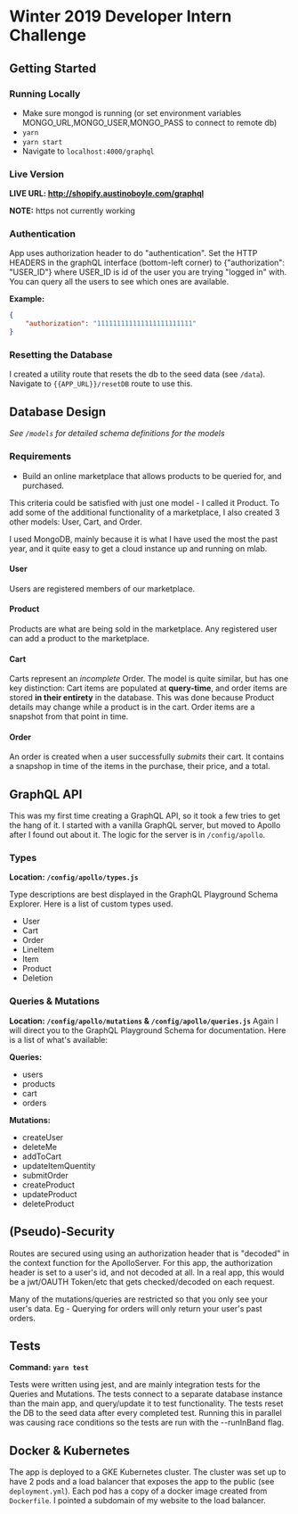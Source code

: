 # Winter 2019 Developer Intern Challenge

## Getting Started

### Running Locally

-   Make sure mongod is running (or set environment variables
    MONGO_URL,MONGO_USER,MONGO_PASS to connect to remote db)
-   `yarn`
-   `yarn start`
-   Navigate to `localhost:4000/graphql`

### Live Version

**LIVE URL: http://shopify.austinoboyle.com/graphql**

**NOTE:** https not currently working

### Authentication

App uses authorization header to do "authentication". Set the HTTP HEADERS in
the graphQL interface (bottom-left corner) to {"authorization": "USER_ID"} where
USER_ID is id of the user you are trying "logged in" with. You can query all
the users to see which ones are available.

**Example:**

```json
{
    "authorization": "111111111111111111111111"
}
```

### Resetting the Database

I created a utility route that resets the db to the seed data (see `/data`).
Navigate to `{{APP_URL}}/resetDB` route to use this.

## Database Design

_See `/models` for detailed schema definitions for the models_

### Requirements

-   Build an online marketplace that allows products to be queried for, and purchased.

This criteria could be satisfied with just one model - I called it Product. To
add some of the additional functionality of a marketplace, I also created 3
other models: User, Cart, and Order.

I used MongoDB, mainly because it is what I have used the most the past year,
and it quite easy to get a cloud instance up and running on mlab.

#### User

Users are registered members of our marketplace.

#### Product

Products are what are being sold in the marketplace. Any registered user can
add a product to the marketplace.

#### Cart

Carts represent an _incomplete_ Order. The model is quite similar, but has one key
distinction: Cart items are populated at **query-time**, and order items are
stored **in their entirety** in the database. This was done because Product
details may change while a product is in the cart. Order items are a
snapshot from that point in time.

#### Order

An order is created when a user successfully _submits_ their cart. It contains
a snapshop in time of the items in the purchase, their price, and a total.

## GraphQL API

This was my first time creating a GraphQL API, so it took a few tries to get
the hang of it. I started with a vanilla GraphQL server, but moved to Apollo
after I found out about it. The logic for the server is in `/config/apollo`.

### Types

**Location: `/config/apollo/types.js`**

Type descriptions are best displayed in the GraphQL Playground Schema Explorer.
Here is a list of custom types used.

-   User
-   Cart
-   Order
-   LineItem
-   Item
-   Product
-   Deletion

### Queries & Mutations

**Location: `/config/apollo/mutations` & `/config/apollo/queries.js`**
Again I will direct you to the GraphQL Playground Schema for documentation.
Here is a list of what's available:

**Queries:**

-   users
-   products
-   cart
-   orders

**Mutations:**

-   createUser
-   deleteMe
-   addToCart
-   updateItemQuentity
-   submitOrder
-   createProduct
-   updateProduct
-   deleteProduct

## (Pseudo)-Security

Routes are secured using using an authorization header that is "decoded" in the
context function for the ApolloServer. For this app, the authorization header
is set to a user's id, and not decoded at all. In a real app, this would be a
jwt/OAUTH Token/etc that gets checked/decoded on each request.

Many of the mutations/queries are restricted so that you only see your user's
data. Eg - Querying for orders will only return your user's past orders.

## Tests

**Command: `yarn test`**

Tests were written using jest, and are mainly integration tests for the Queries
and Mutations. The tests connect to a separate database instance than the main
app, and query/update it to test functionality. The tests reset the DB to the
seed data after every completed test. Running this in parallel was causing
race conditions so the tests are run with the --runInBand flag.

## Docker & Kubernetes

The app is deployed to a GKE Kubernetes cluster. The cluster was set up to have
2 pods and a load balancer that exposes the app to the public (see
`deployment.yml`). Each pod has a copy of a docker image created from
`Dockerfile`. I pointed a subdomain of my website to the load balancer.
